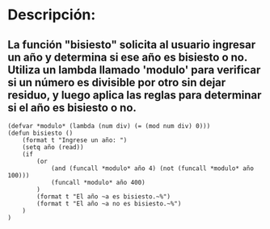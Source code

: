 # Descripción:
## La función "bisiesto" solicita al usuario ingresar un año y determina si ese año es bisiesto o no. Utiliza un lambda llamado 'modulo' para verificar si un número es divisible por otro sin dejar residuo, y luego aplica las reglas para determinar si el año es bisiesto o no.
~~~
(defvar *modulo* (lambda (num div) (= (mod num div) 0)))
(defun bisiesto ()
    (format t "Ingrese un año: ")
    (setq año (read))
    (if 
        (or
            (and (funcall *modulo* año 4) (not (funcall *modulo* año 100)))
            (funcall *modulo* año 400)
        )
        (format t "El año ~a es bisiesto.~%")
        (format t "El año ~a no es bisiesto.~%")
    )
)
~~~
